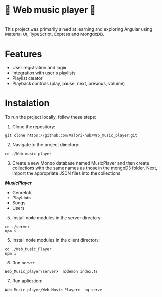 # 🎵 Web music player 🎵
<br>
This project was primarily aimed at learning and exploring Angular using Material UI, TypeScript, Express and MongdoDB.

# Features
* User registration and login
* Integration with user's playlists
* Playlist creator
* Playback controls (play, pause, next, previous, volume)

# Instalation

To run the project locally, follow these steps:

1. Clone the repository:
```
git clone https://github.com/Valori-hub/Web_music_player.git
```
2. Navigate to the project directory:
```
cd ./Web-music-player
```
3. Create a new Mongo database named MusicPlayer and then create collections with the same names as those in the mongoDB folder. Next, import the appropriate JSON files into the collections

  ***MusicPlayer***                                            
  * GenreInfo
  * PlayLists
  * Songs
  * Users
5. Install node modules in the server directory:
```
cd ./server
npm i
```
5. Install node modules in the client directory:
```
cd ./Web_Music_Player
npm i
```
6. Run server:
```
Web_Music_player\server>  nodemon index.ts
```
7. Run aplication:
```
Web_Music_player/Web_Music_Player>  ng serve
